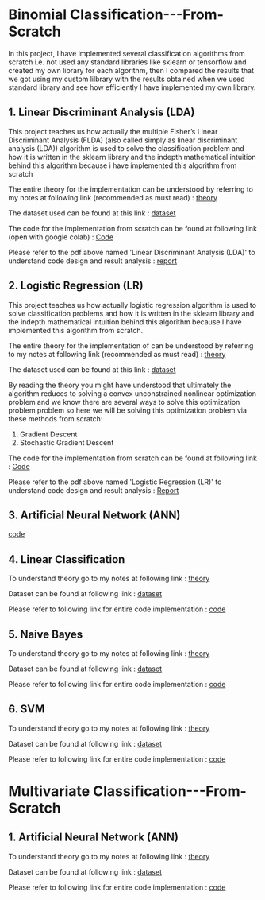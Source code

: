 # Binomial Classification---From-Scratch
In this project, I have implemented several classification algorithms from scratch i.e. not used any standard libraries like sklearn or tensorflow and created my own library for each algorithm, then I compared the results that we got using my custom lilbrary with the results obtained when we used standard library and see how efficiently I have implemented my own library.

  ## 1. Linear Discriminant Analysis (LDA)
 
  This project teaches us how actually the multiple Fisher’s Linear Discriminant Analysis (FLDA) (also called simply as linear discriminant analysis (LDA)) algorithm is used to solve the classification problem and how 
  it is written in the sklearn library and the indepth mathematical intuition behind this algorithm because i have implemented this algorithm from scratch

  The entire theory for the implementation can be understood by referring to my notes at following link (recommended as must read) : [theory](https://drive.google.com/drive/folders/1iXqW0q5vK3k1nb-agum3JACXigii7xCB?usp=sharing)

  The dataset used can be found at this link : [dataset](https://github.com/khetansarvesh/Tabular-Cross-Sectional-Modelling/blob/main/dataset/dataset_FLD.csv)

  The code for the implementation from scratch can be found at following link (open with google colab) : [Code](https://github.com/khetansarvesh/Tabular-Cross-Sectional-Modelling/blob/main/modelling/classification/Multiple-FLDA/code.ipynb)
  
  Please refer to the pdf above named 'Linear Discriminant Analysis (LDA)' to understand code design and result analysis : [report](https://github.com/khetansarvesh/Tabular-Cross-Sectional-Modelling/blob/main/modelling/classification/Multiple-FLDA/report.pdf)
  
  
  ## 2. Logistic Regression (LR)
  This project teaches us how actually logistic regression algorithm is used to solve classification problems and how it is written in the sklearn library and the indepth mathematical intuition behind this algorithm 
  because I have implemented this algorithm from scratch.

  The entire theory for the implementation of can be understood by referring to my notes at following link (recommended as must read) : [theory](https://drive.google.com/drive/folders/1M9TUIqTUfHXr-YdaDzDNchCqjjTHYZQL?usp=sharing)
  
  The dataset used can be found at this link : [dataset](https://github.com/khetansarvesh/Tabular-Cross-Sectional-Modelling/blob/main/dataset/dataset_LR.csv)

  By reading the theory you might have understood that ultimately the algorithm reduces to solving a convex unconstrained nonlinear optimization problem and we know there are several ways to solve this optimization 
  problem problem so here we will be solving this optimization problem via these methods from scratch:
  1. Gradient Descent
  2. Stochastic Gradient Descent
   
  The code for the implementation from scratch can be found at following link : [Code](https://github.com/khetansarvesh/Tabular-Cross-Sectional-Modelling/blob/main/modelling/classification/Multiple-Logistic-Regression/code.ipynb) 
  
  Please refer to the pdf above named 'Logistic Regression (LR)' to understand code design and result analysis : [Report](https://github.com/khetansarvesh/Tabular-Cross-Sectional-Modelling/blob/main/modelling/classification/Multiple-Logistic-Regression/report.pdf)

  ## 3. Artificial Neural Network (ANN)
  [code](https://github.com/khetansarvesh/Tabular-Cross-Sectional-Modelling/blob/main/modelling/classification/ANN.ipynb)

  ## 4. Linear Classification 
  To understand theory go to my notes at following link : [theory](https://drive.google.com/drive/folders/1fYDGW2f-6wSun9jIvSPr84tP63uOcEH5?usp=drive_link)
  
  Dataset can be found at following link : [dataset](https://github.com/khetansarvesh/Tabular-Cross-Sectional-Modelling/blob/main/dataset/flower_dataset.csv)
  
  Please refer to following link for entire code implementation : [code](https://github.com/khetansarvesh/Tabular-Cross-Sectional-Modelling/blob/main/modelling/classification/Multiple-Linear-Classification.ipynb)
  
  ## 5. Naive Bayes
  To understand theory go to my notes at following link : [theory](https://drive.google.com/drive/folders/1RaNS5fP1FfIuJ6puErvO3laei80jE0np?usp=drive_link)
  
  Dataset can be found at following link : [dataset](https://github.com/khetansarvesh/Tabular-Cross-Sectional-Modelling/blob/main/dataset/indians-diabetes.csv)
  
  Please refer to following link for entire code implementation : [code](https://github.com/khetansarvesh/Tabular-Cross-Sectional-Modelling/blob/main/modelling/classification/NaiveBayes.ipynb)

  ## 6. SVM
  To understand theory go to my notes at following link : [theory](https://drive.google.com/drive/folders/1scKU4GQR0qPLD3jWdSEVjWv9LsCL9Ddr?usp=drive_link)
  
  Dataset can be found at following link : [dataset](https://github.com/khetansarvesh/Tabular-Cross-Sectional-Modelling/blob/main/dataset/flower_dataset.csv)
  
  Please refer to following link for entire code implementation : [code](https://github.com/khetansarvesh/Tabular-Cross-Sectional-Modelling/blob/main/modelling/classification/SVM.ipynb)





  

# Multivariate Classification---From-Scratch

  ## 1. Artificial Neural Network (ANN)
  
  To understand theory go to my notes at following link : [theory](https://docs.google.com/document/d/1bHPovrn3Zq71snFzlspmN2UnVsj5bXiQPvju1XSURfs/edit?usp=drive_link)
 
  Dataset can be found at following link : [dataset](https://github.com/khetansarvesh/Tabular-Cross-Sectional-Modelling/blob/main/dataset/dataset_NN.csv)
  
  Please refer to following link for entire code implementation : [code](https://github.com/khetansarvesh/Tabular-Cross-Sectional-Modelling/blob/main/modelling/classification/Multivariate-ANN.ipynb)
  
